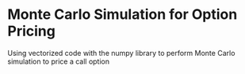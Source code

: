 # Monte Carlo Simulation for Option Pricing
Using vectorized code with the numpy library to perform Monte Carlo simulation to price a call option 
